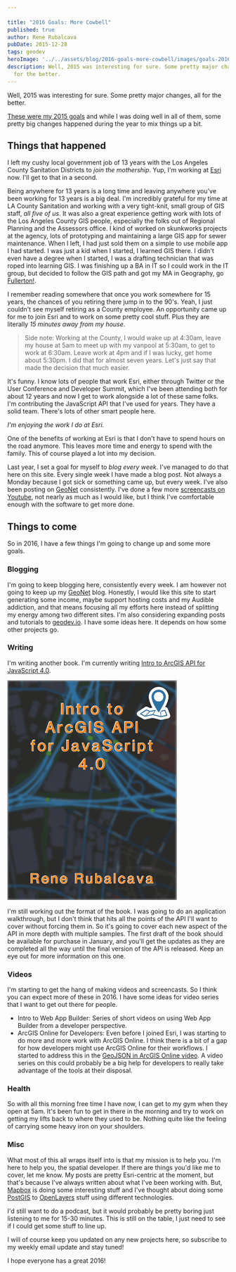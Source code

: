 ```yaml
---

title: "2016 Goals: More Cowbell"
published: true
author: Rene Rubalcava
pubDate: 2015-12-28
tags: geodev
heroImage: '../../assets/blog/2016-goals-more-cowbell/images/goals-2016.png'
description: Well, 2015 was interesting for sure. Some pretty major changes, all
  for the better.
---
```


Well, 2015 was interesting for sure. Some pretty major changes, all for the
better.

[These were my 2015 goals](https://odoe.net/blog/2015-goals-getting-real/) and
while I was doing well in all of them, some pretty big changes happened during
the year to mix things up a bit.

## Things that happened

I left my cushy local government job of 13 years with the Los Angeles County
Sanitation Districts to _join the mothership_. Yup, I'm working at
[Esri](https://www.esri.com/) now. I'll get to that in a second.

Being anywhere for 13 years is a long time and leaving anywhere you've been
working for 13 years is a big deal. I'm incredibly grateful for my time at LA
County Sanitation and working with a very tight-knit, small group of GIS staff,
_all five of us_. It was also a great experience getting work with lots of the
Los Angeles County GIS people, especially the folks out of Regional Planning and
the Assessors office. I kind of worked on skunkworks projects at the agency,
lots of prototyping and maintaining a large GIS app for sewer maintenance. When
I left, I had just sold them on a simple to use mobile app I had started. I was
just a kid when I started, I learned GIS there. I didn't even have a degree when
I started, I was a drafting technician that was roped into learning GIS. I was
finishing up a BA in IT so I could work in the IT group, but decided to follow
the GIS path and got my MA in Geography, go
[Fullerton!](http://www.fullerton.edu/).

I remember reading somewhere that once you work somewhere for 15 years, the
chances of you retiring there jump in to the 90's. Yeah, I just couldn't see
myself retiring as a County employee. An opportunity came up for me to join Esri
and to work on some pretty cool stuff. Plus they are literally _15 minutes away
from my house_.

> Side note: Working at the County, I would wake up at 4:30am, leave my house at
> 5am to meet up with my vanpool at 5:30am, to get to work at 6:30am. Leave work
> at 4pm and if I was lucky, get home about 5:30pm. I did that for almost seven
> years. Let's just say that made the decision that much easier.

It's funny. I know lots of people that work Esri, either through Twitter or the
User Conference and Developer Summit, which I've been attending both for about
12 years and now I get to work alongside a lot of these same folks. I'm
contributing the JavaScript API that I've used for years. They have a solid
team. There's lots of other smart people here.

_I'm enjoying the work I do at Esri._

One of the benefits of working at Esri is that I don't have to spend hours on
the road anymore. This leaves more time and energy to spend with the family.
This of course played a lot into my decision.

Last year, I set a goal for myself to _blog every week_. I've managed to do that
here on this site. Every single week I have made a blog post. Not always a
Monday because I got sick or something came up, but every week. I've also been
posting on [GeoNet](https://geonet.esri.com/people/odoe/blog) consistently. I've
done a few more
[screencasts on Youtube](https://www.youtube.com/channel/UCo7tc3KZgH4GMUcqcSFBLOQ/videos),
not nearly as much as I would like, but I think I've comfortable enough with the
software to get more done.

## Things to come

So in 2016, I have a few things I'm going to change up and some more goals.

### Blogging

I'm going to keep blogging here, consistently every week. I am however not going
to keep up my [GeoNet](https://geonet.esri.com/people/odoe/blog) blog. Honestly,
I would like this site to start generating some income, maybe support hosting
costs and my Audible addiction, and that means focusing all my efforts here
instead of splitting my energy among two different sites. I'm also considering
expanding posts and tutorials to [geodev.io](https://geodev.io). I have some
ideas here. It depends on how some other projects go.

### Writing

I'm writing another book. I'm currently writing
[Intro to ArcGIS API for JavaScript 4.0](https://leanpub.com/arcgis-js-api-4).

[![esrijs4](../../assets/blog/2016-goals-more-cowbell/images/esrijs4-book-cover.png)](https://leanpub.com/arcgis-js-api-4)

I'm still working out the format of the book. I was going to do an application
walkthrough, but I don't think that hits all the points of the API I'll want to
cover without forcing them in. So it's going to cover each new aspect of the API
in more depth with multiple samples. The first draft of the book should be
available for purchase in January, and you'll get the updates as they are
completed all the way until the final version of the API is released. Keep an
eye out for more information on this one.

### Videos

I'm starting to get the hang of making videos and screencasts. So I think you
can expect more of these in 2016. I have some ideas for video series that I want
to get out there for people.

- Intro to Web App Builder: Series of short videos on using Web App Builder from
  a developer perspective.
- ArcGIS Online for Developers: Even before I joined Esri, I was starting to do
  more and more work with ArcGIS Online. I think there is a bit of a gap for how
  developers might use ArcGIS Online for their workflows. I started to address
  this in the
  [GeoJSON in ArcGIS Online video](https://www.youtube.com/watch?v=cvKqQ4j5gh4).
  A video series on this could probably be a big help for developers to really
  take advantage of the tools at their disposal.

### Health

So with all this morning free time I have now, I can get to my gym when they
open at 5am. It's been fun to get in there in the morning and try to work on
getting my lifts back to where they used to be. Nothing quite like the feeling
of carrying some heavy iron on your shoulders.

### Misc

What most of this all wraps itself into is that my mission is to help you. I'm
here to help you, the spatial developer. If there are things you'd like me to
cover, let me know. My posts are pretty Esri-centric at the moment, but that's
because I've always written about what I've been working with. But,
[Mapbox](https://www.mapbox.com/) is doing some interesting stuff and I've
thought about doing some [PostGIS](http://postgis.net/) to
[OpenLayers](http://openlayers.org/) stuff using different technologies.

I'd still want to do a podcast, but it would probably be pretty boring just
listening to me for 15-30 minutes. This is still on the table, I just need to
see if I could get some stuff to line up.

I will of course keep you updated on any new projects here, so subscribe to my
weekly email update and stay tuned!

I hope everyone has a great 2016!
